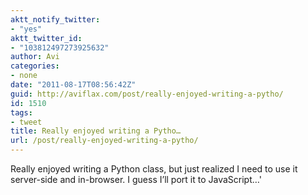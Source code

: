 ```yaml
---
aktt_notify_twitter:
- "yes"
aktt_twitter_id:
- "103812497273925632"
author: Avi
categories:
- none
date: "2011-08-17T08:56:42Z"
guid: http://aviflax.com/post/really-enjoyed-writing-a-pytho/
id: 1510
tags:
- tweet
title: Really enjoyed writing a Pytho…
url: /post/really-enjoyed-writing-a-pytho/
---
```

Really enjoyed writing a Python class, but just realized I need to use it server-side and in-browser. I guess I’ll port it to JavaScript…'